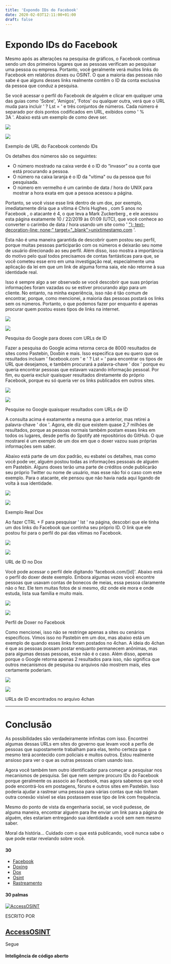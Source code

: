 ```yaml
---
title: 'Expondo IDs do Facebook'
date: 2020-02-03T12:11:00+01:00
draft: false
---
```


Expondo IDs do Facebook
=======================

Mesmo após as alterações na pesquisa de gráficos, o Facebook continua sendo um dos primeiros lugares que as pessoas verificam ao pesquisar uma pessoa ou empresa. Portanto, você geralmente verá muitos links do Facebook em relatórios doxes ou OSINT. O que a maioria das pessoas não sabe é que alguns desses links realmente contêm o ID da conta exclusiva da pessoa que conduz a pesquisa.

Se você acessar o perfil do Facebook de alguém e clicar em qualquer uma das guias como 'Sobre', 'Amigos', 'Fotos' ou qualquer outra, verá que o URL muda para incluir ' ? Lst = ' e três conjuntos de números. Cada número é separado por dois pontos codificados em URL, exibidos como ' % 3A '. Abaixo está um exemplo de como deve ser.

![](https://miro.medium.com/max/60/1*-7VV6te9xZLhWrqqBP5OJg.png?q=20)

![](https://miro.medium.com/max/1402/1*-7VV6te9xZLhWrqqBP5OJg.png)

Exemplo de URL do Facebook contendo IDs

Os detalhes dos números são os seguintes:

*   O número mostrado na caixa verde é o ID do “invasor” ou a conta que está procurando a pessoa.
*   O número na caixa laranja é o ID da "vítima" ou da pessoa que foi pesquisada.
*   O número em vermelho é um carimbo de data / hora do UNIX para mostrar a hora exata em que a pessoa acessou a página.

Portanto, se você visse esse link dentro de um dox, por exemplo, imediatamente diria que a vítima é Chris Hughes , com 5 anos no Facebook , o atacante é 4, o que leva a Mark Zuckerberg , e ele acessou esta página exatamente 10 / 22/2019 às 01:09 (UTC), que você conhece ao converter o carimbo de data / hora usando um site como ' ["); text-decoration-line: none;" target="\_blank">unixtimestamp.com](http://unixtimestamp.com/) '.

Esta não é uma maneira garantida de descobrir quem postou seu perfil, porque muitas pessoas participarão com os números e deixarão seu nome de usuário direcionado ao seu perfil. Além disso, isso mostra a importância do motivo pelo qual todos precisamos de contas fantásticas para que, se você cometeu esse erro em uma investigação real, especialmente uma aplicação da lei em que um link de alguma forma saia, ele não retorne à sua identidade real.

Isso é sempre algo a ser observado se você descobrir que suas próprias informações foram vazadas ou se estiver procurando algo para um cliente. No entanto, na minha experiência, isso não é tão comum de encontrar, porque, como mencionei, a maioria das pessoas postará os links sem os números. Portanto, o que podemos fazer por enquanto é apenas procurar quem postou esses tipos de links na internet.

![](https://miro.medium.com/max/60/1*v3VF8R6u-jJBMFv18n20Fg.png?q=20)

![](https://miro.medium.com/max/656/1*v3VF8R6u-jJBMFv18n20Fg.png)

Pesquisa do Google para doxes com URLs de ID

Fazer a pesquisa do Google acima retorna cerca de 8000 resultados de sites como Pastebin, Doxbin e mais. Isso especifica que eu quero que os resultados incluam ' facebook.com ' e ' ? Lst = ' para encontrar os tipos de URL que desejamos, e também procurará a palavra-chave ' dox ' porque eu queria encontrar pessoas que estavam vazando informação pessoal. Por fim, eu queria excluir quaisquer resultados diretamente do próprio Facebook, porque eu só queria ver os links publicados em outros sites.

![](https://miro.medium.com/max/60/1*UVJrCzxQT9TUSgskGTjuCg.png?q=20)

![](https://miro.medium.com/max/656/1*UVJrCzxQT9TUSgskGTjuCg.png)

Pesquise no Google quaisquer resultados com URLs de ID

A consulta acima é exatamente a mesma que a anterior, mas retirei a palavra-chave ' dox '. Agora, ele diz que existem quase 2,7 milhões de resultados, porque as pessoas normais também postam esses links em todos os lugares, desde perfis do Spotify até repositórios do GitHub. O que mostrarei é um exemplo de um dox em que o doxer vazou suas próprias informações sem saber.

Abaixo está parte de um dox padrão, eu esbatei os detalhes, mas como você pode ver, alguém postou todas as informações pessoais de alguém em Pastebin. Alguns doxes terão uma parte de créditos onde publicarão seu próprio Twitter ou nome de usuário, mas esse não foi o caso com este exemplo. Para o atacante, ele pensou que não havia nada aqui ligando de volta à sua identidade.

![](https://miro.medium.com/max/60/1*9LCBvrBS7mS6YuYovxn0Ag.png?q=20)

![](https://miro.medium.com/max/352/1*9LCBvrBS7mS6YuYovxn0Ag.png)

Exemplo Real Dox

Ao fazer CTRL + F para pesquisar ' lst ' na página, descobri que ele tinha um dos links do Facebook que continha seu próprio ID. O link que ele postou foi para o perfil do pai das vítimas no Facebook.

![](https://miro.medium.com/max/60/1*Te-D4Ti_f44UgmgBkxKGsw.png?q=20)

![](https://miro.medium.com/max/842/1*Te-D4Ti_f44UgmgBkxKGsw.png)

URL de ID no Dox

Você pode acessar o perfil dele digitando 'facebook.com/\[id\]'. Abaixo está o perfil do doxer deste exemplo. Embora algumas vezes você encontre pessoas que usavam contas de bonecos de meias, essa pessoa claramente não o fez. Ele tem muitas fotos de si mesmo, diz onde ele mora e onde estuda, lista sua família e muito mais.

![](https://miro.medium.com/max/60/1*E0ppNJTdgQOKEcykaJ6Ykg.png?q=20)

![](https://miro.medium.com/max/848/1*E0ppNJTdgQOKEcykaJ6Ykg.png)

Perfil de Doxer no Facebook

Como mencionei, isso não se restringe apenas a sites ou cenários específicos. Vimos isso no Pastebin em um dox, mas abaixo está um exemplo de quando esses links foram postados no 4chan. A ideia do 4chan é que as pessoas possam postar enquanto permanecem anônimas, mas para algumas dessas pessoas, esse não é o caso. Além disso, apenas porque o Google retorna apenas 2 resultados para isso, não significa que outros mecanismos de pesquisa ou arquivos não mostrem mais, eles certamente poderiam.

![](https://miro.medium.com/max/60/1*E7vHyxGL64Ur7lfMv2jEuA.png?q=20)

![](https://miro.medium.com/max/649/1*E7vHyxGL64Ur7lfMv2jEuA.png)

URLs de ID encontrados no arquivo 4chan

* * *

Conclusão
=========

As possibilidades são verdadeiramente infinitas com isso. Encontrei algumas dessas URLs em sites do governo que levam você a perfis de pessoas que supostamente trabalham para elas, tenho certeza que o mesmo terá acontecido com policiais e muitos outros. Estou realmente ansioso para ver o que as outras pessoas criam usando isso.

Agora você também tem outro identificador para começar a pesquisar nos mecanismos de pesquisa. Sei que nem sempre procuro IDs do Facebook porque geralmente os associo ao Facebook, mas agora sabemos que você pode encontrá-los em postagens, fóruns e outros sites em Pastebin. Isso poderia ajudar a rastrear uma pessoa para várias contas que não tinham outra conexão visível se elas postassem esse tipo de link com frequência.

Mesmo do ponto de vista da engenharia social, se você pudesse, de alguma maneira, encontrar alguém para lhe enviar um link para a página de alguém, eles estariam entregando sua identidade a você sem nem mesmo saber.

Moral da história… Cuidado com o que está publicando, você nunca sabe o que pode estar revelando sobre você.

#### 30

*   [Facebook](https://medium.com/tag/facebook)
*   [Doxing](https://medium.com/tag/doxing)
*   [Dox](https://medium.com/tag/dox)
*   [Osint](https://medium.com/tag/osint)
*   [Rastreamento](https://medium.com/tag/tracking)

#### 30 palmas

[![AccessOSINT](https://miro.medium.com/fit/c/160/160/1*CgVXB8IRbo4hTrA2l7PtZg.png)](https://medium.com/@osint?source=follow_footer--------------------------follow_footer-)

ESCRITO POR

[AccessOSINT](https://medium.com/@osint?source=follow_footer--------------------------follow_footer-)
-----------------------------------------------------------------------------------------------------

Segue

#### Inteligência de código aberto